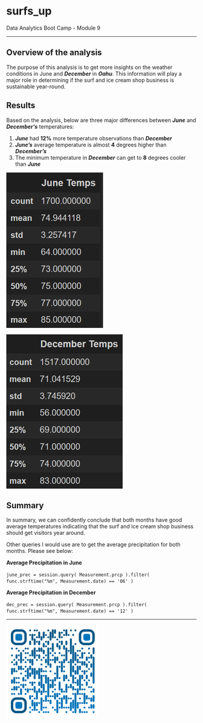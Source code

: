 # surfs_up
Data Analytics Boot Camp - Module 9

---

## Overview of the analysis
The purpose of this analysis is to get more insights on the weather conditions in June and ***December*** in ***Oahu***. This information will play a major role in determining if the surf and ice cream shop business is sustainable year-round.

## Results
Based on the analysis, below are three major differences between ***June*** and ***December's*** temperatures:
 1. ***June*** had **12%** more temperature observations than ***December***
 2. ***June’s*** average temperature is almost **4** degrees higher than ***December’s***
 3. The minimum temperature in ***December*** can get to **8** degrees cooler than ***June***

![June's Tempretures](./Resources/june_temps.png)

![December's Tempretures](./Resources/dec_temps.png)

## Summary
In summary, we can confidently conclude that both months have good average temperatures indicating that the surf and ice cream shop business should get visitors year around. 

Other queries I would use are to get the average precipitation for both months. Please see below:

**Average Precipitation in June**

`june_prec = session.query( Measurement.prcp ).filter( func.strftime("%m", Measurement.date) == '06' )`

**Average Precipitation in December**

`dec_prec = session.query( Measurement.prcp ).filter( func.strftime("%m", Measurement.date) == '12' )`

---

![Saeed Al-Yacoubi](./Resources/qr-code.png)
